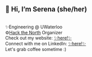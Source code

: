 <h2><b>👋 Hi, I’m Serena (she/her)</b></h2>
<br>
✨Engineering @ UWaterloo
<br>
⚙️<a href="https://hackthenorth.com">Hack the North</a> Organizer
<br>
Check out my website: <a href="https://serenapang.com"> ✨here!✨</a>
<br>
Connect with me on LinkedIn: <a href="www.linkedin.com/in/serenapang"> ✨here!✨</a>
<br>
Let's grab coffee sometime :)
